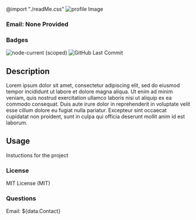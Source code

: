 @import "./readMe.css"
![profile Image](https://avatars3.githubusercontent.com/u/47666377?v=4)
### Email: None Provided
### Badges
![node-current (scoped)](https://img.shields.io/node/v/@stdlib/stdlib?style=plastic)
![GitHub Last Commit](https://img.shields.io/github/last-commit/ecorreale/09-ReadmeGenerator?style=plastic)
## Description
Lorem ipsum dolor sit amet, consectetur adipiscing elit, sed do eiusmod tempor incididunt ut labore et dolore magna aliqua. Ut enim ad minim veniam, quis nostrud exercitation ullamco laboris nisi ut aliquip ex ea commodo consequat. Duis aute irure dolor in reprehenderit in voluptate velit esse cillum dolore eu fugiat nulla pariatur. Excepteur sint occaecat cupidatat non proident, sunt in culpa qui officia deserunt mollit anim id est laborum.
<br/>
## Usage
Instuctions for the project
<br/>
### License
MIT License (MIT)

### Questions
Email: ${data.Contact}
